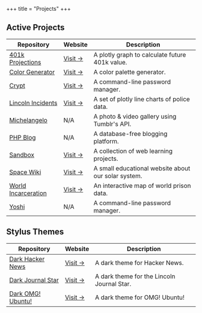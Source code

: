 +++
title = "Projects"
+++

## Active Projects

| Repository                                                                      | Website                                                                  | Description                                         |
| ------------------------------------------------------------------------------- | ------------------------------------------------------------------------ | --------------------------------------------------- |
| [401k Projections](https://github.com/christian-cleberg/401k)                   | [Visit &rarr;](https://christian-cleberg.github.io/401k/)                | A plotly graph to calculate future 401k value.      |
| [Color Generator](https://github.com/christian-cleberg/color-generator)         | [Visit &rarr;](https://christian-cleberg.github.io/color-generator/)     | A color palette generator.                          |
| [Crypt](https://github.com/christian-cleberg/crypt)                             | [Visit &rarr;](https://crates.io/crates/crypt)                           | A command-line password manager.                    |
| [Lincoln Incidents](https://github.com/christian-cleberg/lincoln-incidents)     | [Visit &rarr;](https://christian-cleberg.github.io/lincoln-incidents/)   | A set of plotly line charts of police data.         |
| [Michelangelo](https://github.com/christian-cleberg/michelangelo)               | N/A                                                                      | A photo & video gallery using Tumblr's API.         |
| [PHP Blog](https://github.com/christian-cleberg/php-blog)                       | N/A                                                                      | A database-free blogging platform.                  |
| [Sandbox](https://github.com/christian-cleberg/sandbox)                         | [Visit &rarr;](https://christian-cleberg.github.io/sandbox/)             | A collection of web learning projects.              |
| [Space Wiki](https://github.com/christian-cleberg/space-wiki)                   | [Visit &rarr;](https://christian-cleberg.github.io/space-wiki/)          | A small educational website about our solar system. |
| [World Incarceration](https://github.com/christian-cleberg/world-incarceration) | [Visit &rarr;](https://christian-cleberg.github.io/world-incarceration/) | An interactive map of world prison data.            |
| [Yoshi](https://github.com/christian-cleberg/yoshi)                             | N/A                                                                      | A command-line password manager.                    |

## Stylus Themes

| Repository                                                                 | Website                                                                                              | Description                                |
| -------------------------------------------------------------------------- | ---------------------------------------------------------------------------------------------------- | ------------------------------------------ |
| [Dark Hacker News](https://github.com/christian-cleberg/dark-hackernews)   | [Visit &rarr;](https://github.com/christian-cleberg/dark-hackernews/raw/main/hackernews.user.styl)   | A dark theme for Hacker News.              |
| [Dark Journal Star](https://github.com/christian-cleberg/dark-journalstar) | [Visit &rarr;](https://github.com/christian-cleberg/dark-journalstar/raw/main/journalstar.user.styl) | A dark theme for the Lincoln Journal Star. |
| [Dark OMG! Ubuntu!](https://github.com/christian-cleberg/dark-omgubuntu)   | [Visit &rarr;](https://github.com/christian-cleberg/dark-omgubuntu/raw/main/omgubuntu.user.styl)     | A dark theme for OMG! Ubuntu!              |
